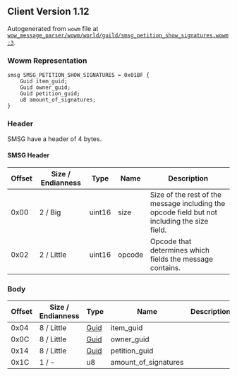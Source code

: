 ## Client Version 1.12

Autogenerated from `wowm` file at [`wow_message_parser/wowm/world/guild/smsg_petition_show_signatures.wowm:3`](https://github.com/gtker/wow_messages/tree/main/wow_message_parser/wowm/world/guild/smsg_petition_show_signatures.wowm#L3).

### Wowm Representation
```rust,ignore
smsg SMSG_PETITION_SHOW_SIGNATURES = 0x01BF {
    Guid item_guid;
    Guid owner_guid;
    Guid petition_guid;
    u8 amount_of_signatures;
}
```
### Header
SMSG have a header of 4 bytes.

#### SMSG Header
| Offset | Size / Endianness | Type   | Name   | Description |
| ------ | ----------------- | ------ | ------ | ----------- |
| 0x00   | 2 / Big           | uint16 | size   | Size of the rest of the message including the opcode field but not including the size field.|
| 0x02   | 2 / Little        | uint16 | opcode | Opcode that determines which fields the message contains.|
### Body
| Offset | Size / Endianness | Type | Name | Description |
| ------ | ----------------- | ---- | ---- | ----------- |
| 0x04 | 8 / Little | [Guid](../spec/packed-guid.md) | item_guid |  |
| 0x0C | 8 / Little | [Guid](../spec/packed-guid.md) | owner_guid |  |
| 0x14 | 8 / Little | [Guid](../spec/packed-guid.md) | petition_guid |  |
| 0x1C | 1 / - | u8 | amount_of_signatures |  |
